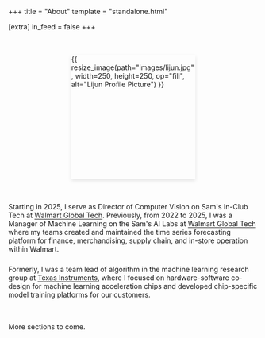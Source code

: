 +++
title = "About"
template = "standalone.html"

[extra]
in_feed = false
+++

<!--Design inspired by "https://www.aarronwalter.com/"-->

<div style="display: flex; align-items: center; gap: 3rem; margin: 3rem 0; max-width: 900px; margin-left: auto; margin-right: auto; flex-wrap: wrap; justify-content: center;">
  <div style="flex-shrink: 0;">
    <div style="width: 250px; height: 250px; overflow: hidden; box-shadow: 0 4px 8px rgba(0,0,0,0.1);">
      {{ resize_image(path="images/lijun.jpg", width=250, height=250, op="fill", alt="Lijun Profile Picture") }}
    </div>
  </div>
  <div style="flex: 1; min-width: 300px; text-align: left;">
    <p style="margin: 0 0 1.5rem 0;">
      Starting in 2025, I serve as Director of Computer Vision on Sam's In-Club Tech at <a href="https://tech.walmart.com/content/walmart-global-tech/en_us.html" style="color: var(--secondary); text-decoration: underline; text-decoration-color: var(--border); text-underline-offset: 2px;">Walmart Global Tech</a>.
      Previously, from 2022 to 2025, I was a Manager of Machine Learning on the Sam's AI Labs at <a href="https://tech.walmart.com/content/walmart-global-tech/en_us.html" style="color: var(--secondary); text-decoration: underline; text-decoration-color: var(--border); text-underline-offset: 2px;">Walmart Global Tech</a> where my teams created and maintained the time series forecasting platform for finance, merchandising, supply chain, and in-store operation within Walmart.
    </p>
    <p style="margin: 0;">
      Formerly, I was a team lead of algorithm in the machine learning research group at <a href="https://www.ti.com/" style="color: var(--secondary); text-decoration: underline; text-decoration-color: var(--border); text-underline-offset: 2px;">Texas Instruments</a>, where I focused on hardware-software co-design for machine learning acceleration chips and developed chip-specific model training platforms for our customers.
    </p>
  </div>
</div>

More sections to come.


